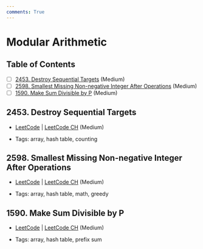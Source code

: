 ```yaml
---
comments: True
---
```


# Modular Arithmetic

## Table of Contents

- [ ] [2453. Destroy Sequential Targets](https://leetcode.cn/problems/destroy-sequential-targets/) (Medium)
- [ ] [2598. Smallest Missing Non-negative Integer After Operations](https://leetcode.cn/problems/smallest-missing-non-negative-integer-after-operations/) (Medium)
- [ ] [1590. Make Sum Divisible by P](https://leetcode.cn/problems/make-sum-divisible-by-p/) (Medium)

## 2453. Destroy Sequential Targets

-   [LeetCode](https://leetcode.com/problems/destroy-sequential-targets/) | [LeetCode CH](https://leetcode.cn/problems/destroy-sequential-targets/) (Medium)

-   Tags: array, hash table, counting

## 2598. Smallest Missing Non-negative Integer After Operations

-   [LeetCode](https://leetcode.com/problems/smallest-missing-non-negative-integer-after-operations/) | [LeetCode CH](https://leetcode.cn/problems/smallest-missing-non-negative-integer-after-operations/) (Medium)

-   Tags: array, hash table, math, greedy

## 1590. Make Sum Divisible by P

-   [LeetCode](https://leetcode.com/problems/make-sum-divisible-by-p/) | [LeetCode CH](https://leetcode.cn/problems/make-sum-divisible-by-p/) (Medium)

-   Tags: array, hash table, prefix sum
